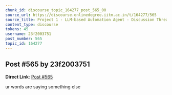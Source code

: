```yaml
---
chunk_id: discourse_topic_164277_post_565_00
source_url: https://discourse.onlinedegree.iitm.ac.in/t/164277/565
source_title: Project 1 - LLM-based Automation Agent - Discussion Thread [TDS Jan 2025]
content_type: discourse
tokens: 45
username: 23f2003751
post_number: 565
topic_id: 164277
---
```


## Post #565 by 23f2003751

**Direct Link**: [Post #565](https://discourse.onlinedegree.iitm.ac.in/t/164277/565)

ur words are saying something else
